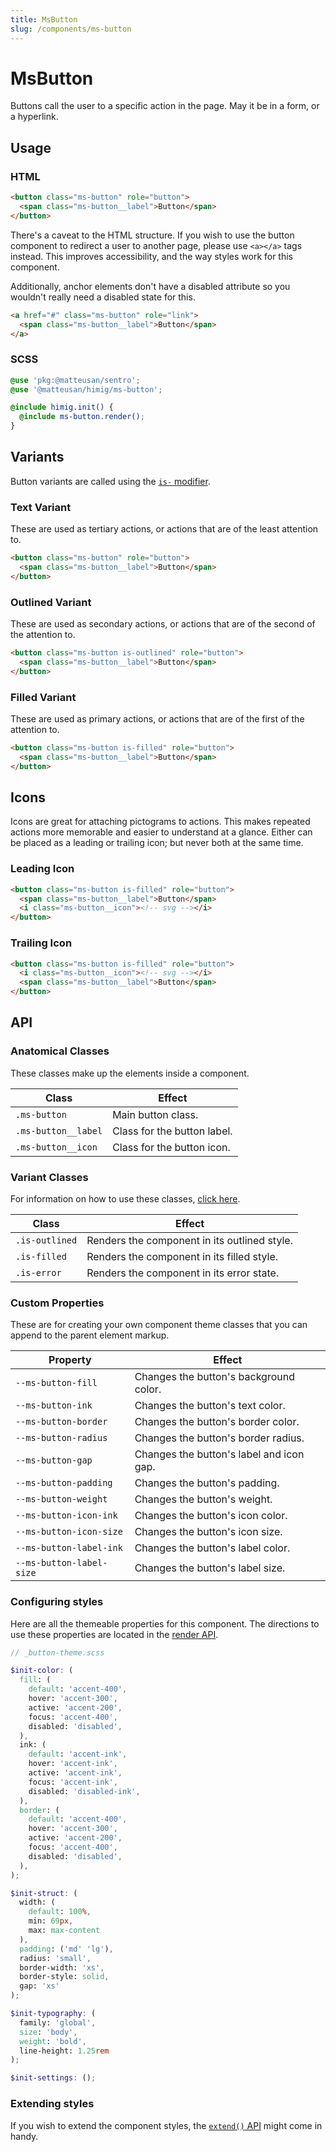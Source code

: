 ```yaml
---
title: MsButton
slug: /components/ms-button
---
```

# MsButton
Buttons call the user to a specific action in the page. May it be in a form, or a hyperlink.

## Usage
### HTML
```html
<button class="ms-button" role="button">
  <span class="ms-button__label">Button</span>
</button>
```
There's a caveat to the HTML structure. If you wish to use the button component to redirect a user to another page, please use `<a></a>` tags instead. This improves accessibility, and the way styles work for this component. 

Additionally, anchor elements don't have a disabled attribute so you wouldn't really need a disabled state for this.
```html
<a href="#" class="ms-button" role="link">
  <span class="ms-button__label">Button</span>
</a>
```

### SCSS
```scss
@use 'pkg:@matteusan/sentro';
@use '@matteusan/himig/ms-button';

@include himig.init() {
  @include ms-button.render();
}
```

## Variants
Button variants are called using the [`is-` modifier](../foundation/components.md#structure). 

### Text Variant
These are used as tertiary actions, or actions that are of the least attention to.
```html
<button class="ms-button" role="button">
  <span class="ms-button__label">Button</span>
</button>
```

### Outlined Variant
These are used as secondary actions, or actions that are of the second of the attention to.
```html
<button class="ms-button is-outlined" role="button">
  <span class="ms-button__label">Button</span>
</button>
```

### Filled Variant
These are used as primary actions, or actions that are of the first of the attention to.
```html
<button class="ms-button is-filled" role="button">
  <span class="ms-button__label">Button</span>
</button>
```

## Icons
Icons are great for attaching pictograms to actions. This makes repeated actions more memorable and easier to understand at a glance. Either can be placed as a leading or trailing icon; but never both at the same time.

### Leading Icon
```html
<button class="ms-button is-filled" role="button">
  <span class="ms-button__label">Button</span>
  <i class="ms-button__icon"><!-- svg --></i>
</button>
```

### Trailing Icon
```html
<button class="ms-button is-filled" role="button">
  <i class="ms-button__icon"><!-- svg --></i>
  <span class="ms-button__label">Button</span>
</button>
```

## API
### Anatomical Classes
These classes make up the elements inside a component.

| Class               | Effect                      |
|---------------------|-----------------------------|
| `.ms-button`        | Main button class.          |
| `.ms-button__label` | Class for the button label. |
| `.ms-button__icon`  | Class for the button icon.  |

### Variant Classes
For information on how to use these classes, [click here](index.md#modification-html).

| Class           | Effect                                                |
|-----------------|-------------------------------------------------------|
| `.is-outlined`  | Renders the component in its outlined style.          |
| `.is-filled`    | Renders the component in its filled style.            |
| `.is-error`     | Renders the component in its error state.             |


### Custom Properties
These are for creating your own component theme classes that you can append to the parent element markup.

| Property                 | Effect                                   |
|--------------------------|------------------------------------------|
| `--ms-button-fill`       | Changes the button's background color.   |
| `--ms-button-ink`        | Changes the button's text color.         |
| `--ms-button-border`     | Changes the button's border color.       |
| `--ms-button-radius`     | Changes the button's border radius.      |
| `--ms-button-gap`        | Changes the button's label and icon gap. |
| `--ms-button-padding`    | Changes the button's padding.            |
| `--ms-button-weight`     | Changes the button's weight.             |
| `--ms-button-icon-ink`   | Changes the button's icon color.         |
| `--ms-button-icon-size`  | Changes the button's icon size.          |
| `--ms-button-label-ink`  | Changes the button's label color.        |
| `--ms-button-label-size` | Changes the button's label size.         |

### Configuring styles
Here are all the themeable properties for this component. The directions to use these properties are located in
the [render API](index.md#modification-scss).

```scss
// _button-theme.scss

$init-color: (
  fill: (
    default: 'accent-400',
    hover: 'accent-300',
    active: 'accent-200',
    focus: 'accent-400',
    disabled: 'disabled',
  ),
  ink: (
    default: 'accent-ink',
    hover: 'accent-ink',
    active: 'accent-ink',
    focus: 'accent-ink',
    disabled: 'disabled-ink',
  ),
  border: (
    default: 'accent-400',
    hover: 'accent-300',
    active: 'accent-200',
    focus: 'accent-400',
    disabled: 'disabled',
  ),
);

$init-struct: (
  width: (
    default: 100%,
    min: 69px,
    max: max-content
  ),
  padding: ('md' 'lg'),
  radius: 'small',
  border-width: 'xs',
  border-style: solid,
  gap: 'xs'
);

$init-typography: (
  family: 'global',
  size: 'body',
  weight: 'bold',
  line-height: 1.25rem
);

$init-settings: ();
```

### Extending styles
If you wish to extend the component styles, the [`extend()` API](index.md#extension-scss) might come in handy.